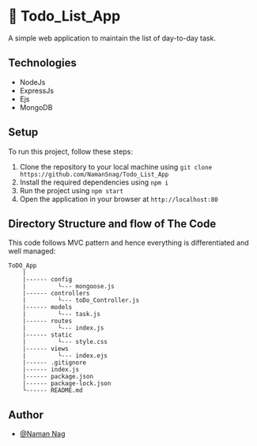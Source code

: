 # 📝 Todo_List_App
A simple web application to maintain the list of day-to-day task.

## Technologies

- NodeJs
- ExpressJs
- Ejs
- MongoDB

## Setup

To run this project, follow these steps:

1. Clone the repository to your local machine using `git clone https://github.com/NamanSnag/Todo_List_App`
2. Install the required dependencies using `npm i`
3. Run the project using `npm start`
4. Open the application in your browser at `http://localhost:80`


## Directory Structure and flow of The Code
This code follows MVC pattern and hence everything is differentiated and well managed:

    ToDO_App
        |
        |------ config
        |         └--- mongoose.js
        |------ controllers
        |         └--- toDo_Controller.js
        |------ models
        |         └--- task.js
        |------ routes
        |         └--- index.js
        |------ static
        |         └--- style.css
        |------ views
        |         └--- index.ejs
        |------ .gitignore
        |------ index.js
        |------ package.json
        |------ package-lock.json
        └------ README.md



## Author

- [@Naman Nag](https://github.com/NamanSnag)




